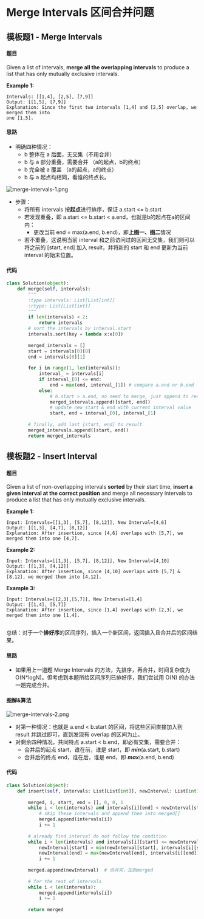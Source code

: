 # Merge Intervals 区间合并问题

## 模板题1 - Merge Intervals

#### 题目

Given a list of intervals, **merge all the overlapping intervals** to produce a list that has only mutually exclusive intervals.

**Example 1:**

```
Intervals: [[1,4], [2,5], [7,9]]
Output: [[1,5], [7,9]]
Explanation: Since the first two intervals [1,4] and [2,5] overlap, we merged them into 
one [1,5].
```

#### 思路

- 明确四种情况：
  - b 整体在 a 后面，无交集（不用合并）
  - b 与 a 部分重叠，需要合并 （a的起点，b的终点）
  - b 完全被 a 覆盖 （a的起点，a的终点）
  - b 与 a 起点均相同，看谁的终点长。

![merge-intervals-1.png](https://github.com/LLancelot/LeetCode/blob/master/images/merge-intervals-1.png?raw=true)

- 步骤：
  - 将所有 intervals 按**起点**进行排序，保证 a.start <= b.start
  - 若发现重叠，即 a.start <= b.start < a.end，也就是b的起点在a的区间内：
    - 更改当前 end = max(a.end, b.end)，即**上图一、图二**情况
  - 若不重叠，这说明当前 interval 和之前访问过的区间无交集，我们则可以将之前的 [start, end] 加入 result，并将新的 start 和 end 更新为当前 interval 的始末位置。

#### 代码

```python
class Solution(object):
    def merge(self, intervals):
        """
        :type intervals: List[List[int]]
        :rtype: List[List[int]]
        """
        if len(intervals) < 2:
            return intervals
        # sort the intervals by interval.start
        intervals.sort(key = lambda x:x[0])
        
        merged_intervals = []
        start = intervals[0][0]
        end = intervals[0][1]
        
        for i in range(1, len(intervals)):
            interval_ = intervals[i]
            if interval_[0] <= end:
                end = max(end, interval_[1]) # compare a.end or b.end
            else:
                # b.start > a.end, no need to merge, just append to result
                merged_intervals.append([start, end])
                # update new start & end with current interval value
                start, end = interval_[0], interval_[1]
        
        # finally, add last [start, end] to result
        merged_intervals.append([start, end])
        return merged_intervals
```

## 模板题2 - Insert Interval

#### 题目

Given a list of non-overlapping intervals **sorted** by their start time, **insert a given interval at the correct position** and merge all necessary intervals to produce a list that has only mutually exclusive intervals.

**Example 1:**

```
Input: Intervals=[[1,3], [5,7], [8,12]], New Interval=[4,6]
Output: [[1,3], [4,7], [8,12]]
Explanation: After insertion, since [4,6] overlaps with [5,7], we merged them into one [4,7].
```

**Example 2:**

```
Input: Intervals=[[1,3], [5,7], [8,12]], New Interval=[4,10]
Output: [[1,3], [4,12]]
Explanation: After insertion, since [4,10] overlaps with [5,7] & [8,12], we merged them into [4,12].
```

**Example 3:**

```
Input: Intervals=[[2,3],[5,7]], New Interval=[1,4]
Output: [[1,4], [5,7]]
Explanation: After insertion, since [1,4] overlaps with [2,3], we merged them into one [1,4].
 
```

总结：对于一个**排好序**的区间序列，插入一个新区间，返回插入且合并后的区间结果。

#### 思路

- 如果用上一道题 Merge Intervals 的方法，先排序，再合并，时间复杂度为 O(N*logN)。但考虑到本题所给区间序列已排好序，我们尝试用 O(N) 的办法一趟完成合并。

#### 图解&算法

![merge-intervals-2.png](https://github.com/LLancelot/LeetCode/blob/master/images/merge-intervals-2.png?raw=true)

- 对第一种情况：也就是 a.end < b.start 的区间，将这些区间直接加入到 result 并跳过即可，直到发现有 overlap 的区间为止。
- 对剩余四种情况，共同特点 a.start < b.end，即必有交集，需要合并：
  - 合并后的起点 start，谁在前，谁是 start，即 ***min***(a.start, b.start)
  - 合并后的终点 end，谁在后，谁是 end，即 ***max***(a.end, b.end)

#### 代码

```python
class Solution(object):
    def insert(self, intervals: List[List[int]], newInterval: List[int]) -> List[List[int]]:
        
        merged, i, start, end = [], 0, 0, 1
        while i < len(intervals) and intervals[i][end] < newInterval[start]:
            # skip these intervals and append them into merged[]
            merged.append(intervals[i])
            i += 1
        
        # already find interval do not follow the condition
        while i < len(intervals) and intervals[i][start] <= newInterval[end]:
            newInterval[start] = min(newInterval[start], intervals[i][start])	# 谁小谁起点
            newInterval[end] = max(newInterval[end], intervals[i][end])			# 谁大谁终点
            i += 1
            
        merged.append(newInterval)	# 合并完，加到merged
        
        # for the rest of intervals
        while i < len(intervals):
            merged.append(intervals[i])
            i += 1
        
        return merged
```

